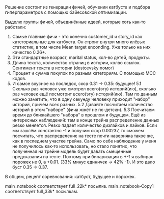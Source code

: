 Решение состоит из генерации фичей, обучении катбуста и подбора гиперпараметров с помощью байесовской оптимизации.

Выделю группы фичей, объединённые идеей, которые хоть как-то работали:
1. Самые главные фичи - это конечно customer_id и story_id как категориальные для катбуста. Он строит внутри много клёвых статистик, в том числе Mean target enconding. Уже только на них качество 0.26+.
2. Эти стандартные возраст, marital status, кол-во детей, продукты.
3. Длина текста, количество страниц в истории, колво ссылок. Сентимент текста в истории (dostoevsky помог)
4. Процент и сумма покупок по разным категориям. С помощью MCC кодов.
5. И самое вкусное на последок, скор 0.31 -> 0.35: будущее!
5.1 Сколько раз человек уже смотрел всего(эту) историй(ию), сколько раз человек ещё посмотрит всего(эту) историй(ию).
Там по данным можно заметить, что в одну секунду человеку приходит "набор" историй, причём всех разных.
5.2 Давайте посчитаем количество историй в этом "наборе" (фича жжёт не по-детски).
5.3 Посчитаем время до ближайшего "набора" в прошлом и будущем.
Ещё из интересных наблюдений: там в конце трейна распределение данных резко меняется. Резко падает количество дизлайков и лайков.
Если мы зашлём константно -1 и получим скор 0.00237, то сможем посчитать, что распределение на тесте почти наверняка такое же, как в последнем участке трейна. Само по себе наблюдение у меня не получилось как-то использовать, но стало понятно, что полученная на трейне модель будет давать смещенные предсказания на тесте. Поэтому при бинаризации в +-1 я выбирал порожек не 0, а +0.01. (33% минус единичек -> 42% -1). И это дало буст 0.35 -> 0.37.

В общем, рецепт соревнования: катбуст, будущее и порожек.

main_notebook соответствует full_22k* посылке.
main_notebook-Copy1 соответствует full_33k* посылкам.
